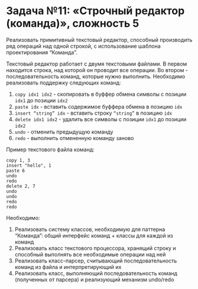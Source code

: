 # Задача №11: «Строчный редактор (команда)», сложность 5
Реализовать примитивный текстовый редактор, способный производить ряд
операций над одной строкой, с использование шаблона проектирования “Команда”.

Текстовый редактор работает с двумя текстовыми файлами. В первом находится
строка, над которой он проводит все операции. Во втором - последовательность
команд, которые нужно выполнить. Необходимо реализовать поддержку следующих команд:

1.	`copy idx1 idx2` - скопировать в буффер обмена символы с позиции `idx1` до позиции `idx2`
2.	`paste idx` - вставить содержимое буффера обмена в позицию `idx`
3.	`insert “string” idx` - вставить строку `“string”` в позицию `idx`
4.	`delete idx1 idx2` - удалить все символы с позиции `idx1` до позиции `idx2`
5.	`undo` - отменить предыдущую команду
6.	`redo` - выполнить отмененную команду заново

Пример текстового файла команд:
```
copy 1, 3
insert "hello", 1
paste 6
undo
redo
delete 2, 7
undo
undo
redo
redo
```
Необходимо:
1.	Реализовать систему классов, необходимую для паттерна “Команда”: общий интерфейс команд + классы для каждой из команд
2.	Реализовать класс текстового процессора, хранящий строку и способный выполнять все необходимые операции над ней
3.	Реализовать класс-парсер, считывающий последовательность команд из файла и интерпретирующий их
4.	Реализовать класс, выполняющий последовательность команд (полученных от парсера) и реализующий механизм undo/redo
